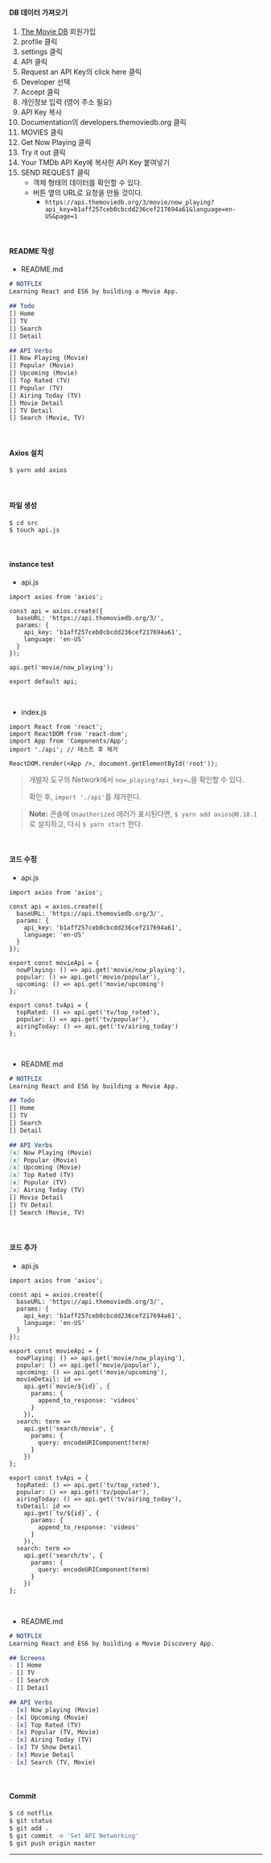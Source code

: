 #### DB 데이터 가져오기

1. [The Movie DB](https://www.themoviedb.org/) 회원가입
2. profile 클릭
3. settings 클릭
4. API 클릭
5. Request an API Key의 click here 클릭
6. Developer 선택
7. Accept 클릭
8. 개인정보 입력 (영어 주소 필요)
9. API Key 복사
10. Documentation의 developers.themoviedb.org 클릭
11. MOVIES 클릭
12. Get Now Playing 클릭
13. Try it out 클릭
14. Your TMDb API Key에 복사한 API Key 붙여넣기
15. SEND REQUEST 클릭
    - 객체 형태의 데이터를 확인할 수 있다.
    - 버튼 옆의 URL로 요청을 만들 것이다.
      - `https://api.themoviedb.org/3/movie/now_playing?api_key=b1aff257ceb0cbcdd236cef217694a61&language=en-US&page=1`

<br>

#### README 작성

- README.md

```markdown
# NOTFLIX
Learning React and ES6 by building a Movie App.

## Todo
[] Home
[] TV
[] Search
[] Detail

## API Verbs
[] Now Playing (Movie)
[] Popular (Movie)
[] Upcoming (Movie)
[] Top Rated (TV)
[] Popular (TV)
[] Airing Today (TV)
[] Movie Detail
[] TV Detail
[] Search (Movie, TV)
```

<br>

#### Axios 설치

```bash
$ yarn add axios
```

<br>

#### 파일 생성

```bash
$ cd src
$ touch api.js
```

<br>

#### instance test

- api.js

```react
import axios from 'axios';

const api = axios.create({
  baseURL: 'https://api.themoviedb.org/3/',
  params: {
    api_key: 'b1aff257ceb0cbcdd236cef217694a61',
    language: 'en-US'
  }
});

api.get('movie/now_playing');

export default api;
```

<br>

- index.js

```react
import React from 'react';
import ReactDOM from 'react-dom';
import App from 'Components/App';
import './api';	// 테스트 후 제거

ReactDOM.render(<App />, document.getElementById('root'));
```

> 개발자 도구의 Network에서 `now_playing?api_key=…`을 확인할 수 있다.
>
> 확인 후, `import './api'`를 제거한다.

> **Note:** 콘솔에 `Unauthorized` 에러가 표시된다면, `$ yarn add axios@0.18.1`로 설치하고, 다시 `$ yarn start` 한다.

<br>

#### 코드 수정

- api.js

```react
import axios from 'axios';

const api = axios.create({
  baseURL: 'https://api.themoviedb.org/3/',
  params: {
    api_key: 'b1aff257ceb0cbcdd236cef217694a61',
    language: 'en-US'
  }
});

export const movieApi = {
  nowPlaying: () => api.get('movie/now_playing'),
  popular: () => api.get('movie/popular'),
  upcoming: () => api.get('movie/upcoming')
};

export const tvApi = {
  topRated: () => api.get('tv/top_rated'),
  popular: () => api.get('tv/popular'),
  airingToday: () => api.get('tv/airing_today')
};
```

<br>

- README.md

```markdown
# NOTFLIX
Learning React and ES6 by building a Movie App.

## Todo
[] Home
[] TV
[] Search
[] Detail

## API Verbs
[x] Now Playing (Movie)
[x] Popular (Movie)
[x] Upcoming (Movie)
[x] Top Rated (TV)
[x] Popular (TV)
[x] Airing Today (TV)
[] Movie Detail
[] TV Detail
[] Search (Movie, TV)
```

<br>

#### 코드 추가

- api.js

```react
import axios from 'axios';

const api = axios.create({
  baseURL: 'https://api.themoviedb.org/3/',
  params: {
    api_key: 'b1aff257ceb0cbcdd236cef217694a61',
    language: 'en-US'
  }
});

export const movieApi = {
  nowPlaying: () => api.get('movie/now_playing'),
  popular: () => api.get('movie/popular'),
  upcoming: () => api.get('movie/upcoming'),
  movieDetail: id =>
    api.get(`movie/${id}`, {
      params: {
        append_to_response: 'videos'
      }
    }),
  search: term =>
    api.get('search/movie', {
      params: {
        query: encodeURIComponent(term)
      }
    })
};

export const tvApi = {
  topRated: () => api.get('tv/top_rated'),
  popular: () => api.get('tv/popular'),
  airingToday: () => api.get('tv/airing_today'),
  tvDetail: id =>
    api.get(`tv/${id}`, {
      params: {
        append_to_response: 'videos'
      }
    }),
  search: term =>
    api.get('search/tv', {
      params: {
        query: encodeURIComponent(term)
      }
    })
};
```

<br>

- README.md

```markdown
# NOTFLIX
Learning React and ES6 by building a Movie Discovery App.

## Screens
- [] Home
- [] TV
- [] Search
- [] Detail

## API Verbs
- [x] Now playing (Movie)
- [x] Upcoming (Movie)
- [x] Top Rated (TV)
- [x] Popular (TV, Movie)
- [x] Airing Today (TV)
- [x] TV Show Detail
- [x] Movie Detail
- [x] Search (TV, Movie)
```

<br>

#### Commit

```bash
$ cd notflix
$ git status
$ git add .
$ git commit -m 'Set API Networking'
$ git push origin master
```

------

<br>

<br>